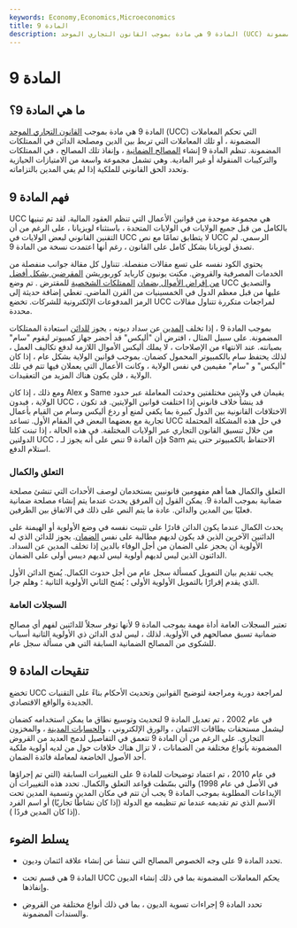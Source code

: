 ```yaml
---
keywords: Economy,Economics,Microeconomics
title: المادة 9
description: المادة 9 هي مادة بموجب القانون التجاري الموحد (UCC) التي تحكم المعاملات المضمونة.
---
```


# المادة 9
## ما هي المادة 9؟

المادة 9 هي مادة بموجب [القانون التجاري الموحد](/uniform-commercial-code) (UCC) التي تحكم المعاملات المضمونة ، أو تلك المعاملات التي تربط بين الدين ومصلحة الدائن في الممتلكات المضمونة. تنظم المادة 9 إنشاء [المصالح الضمانية](/security-interest) ، وإنفاذ تلك المصالح ، في الممتلكات والتركيبات المنقولة أو غير المادية. وهي تشمل مجموعة واسعة من الامتيازات الحيازية وتحدد الحق القانوني للملكية إذا لم يفي المدين بالتزاماته.

## فهم المادة 9

UCC هي مجموعة موحدة من قوانين الأعمال التي تنظم العقود المالية. لقد تم تبنيها بالكامل من قبل جميع الولايات في الولايات المتحدة ، باستثناء لويزيانا ، على الرغم من أن التقنين القانوني لبعض الولايات في UCC لا يتطابق تمامًا مع نص UCC الرسمي. لم تصدق لويزيانا بشكل كامل على القانون ، رغم أنها اعتمدت نسخة من المادة 9.

يحتوي الكود نفسه على تسع مقالات منفصلة. تتناول كل مقالة جوانب منفصلة من الخدمات المصرفية والقروض. مكنت يونيون كاربايد كوربوريشن [المقرضين بشكل أفضل من إقراض الأموال بضمان](/lender) [الممتلكات الشخصية](/personalproperty) للمقترض . تم وضع UCC والتصديق عليها من قبل معظم الدول في الخمسينيات من القرن الماضي. تغطي إضافة حديثة إلى الرمز المدفوعات الإلكترونية للشركات. تخضع UCC لمراجعات متكررة تتناول مقالات محددة.

بموجب المادة 9 ، إذا تخلف [المدين](/debtor) عن سداد ديونه ، يجوز [للدائن](/creditor) استعادة الممتلكات المضمونة. على سبيل المثال ، افترض أن "أليكس" قد أحضر جهاز كمبيوتر ليقوم "سام" بصيانته. عند الانتهاء من الإصلاحات ، لا يملك أليكس الأموال اللازمة لدفع تكاليف العمل ، لذلك يحتفظ سام بالكمبيوتر المحمول كضمان. بموجب قوانين الولاية بشكل عام ، إذا كان "أليكس" و "سام" مقيمين في نفس الولاية ، وكانت الأعمال التي يعملان فيها تتم في تلك الولاية ، فلن يكون هناك المزيد من التعقيدات.

ومع ذلك ، إذا كان Alex و Same يقيمان في ولايتين مختلفتين وحدثت المعاملة عبر حدود الولاية ، فبدون UCC ، قد ينشأ خلاف قانوني إذا اختلفت قوانين الولايتين. قد تكون الاختلافات القانونية بين الدول كبيرة بما يكفي لمنع أو ردع أليكس وسام من القيام بأعمال تجارية مع بعضهما البعض في المقام الأول. تساعد UCC في حل هذه المشكلة المحتملة من خلال تنسيق القانون التجاري عبر الولايات المختلفة. في هذه الحالة ، إذا تبنت كلتا الدولتين UCC ، فإن المادة 9 تنص على أنه يجوز لـ Sam الاحتفاظ بالكمبيوتر حتى يتم استلام الدفع.

### التعلق والكمال

التعلق والكمال هما أهم مفهومين قانونيين يستخدمان لوصف الأحداث التي تنشئ مصلحة ضمانية بموجب المادة 9. يمكن القول إن المرفق يحدث عندما يتم إنشاء مصلحة ضمانية فعليًا بين المدين والدائن. عادة ما يتم النص على ذلك في الاتفاق بين الطرفين.

يحدث الكمال عندما يكون الدائن قادرًا على تثبيت نفسه في وضع الأولوية أو الهيمنة على الدائنين الآخرين الذين قد يكون لديهم مطالبة على نفس [الضمان](/collateral). يجوز للدائن الذي له الأولوية أن يحجز على الضمان من أجل الوفاء بالدين إذا تخلف المدين عن السداد. الدائنون الذين ليس لديهم أولوية ليس لديهم ديبس أولى على الضمان.

يجب تقديم بيان التمويل كمسألة سجل عام من أجل حدوث الكمال. يُمنح الدائن الأول الذي يقدم إقرارًا بالتمويل الأولوية الأولى ؛ يُمنح الثاني الأولوية الثانية ؛ وهلم جرا.

### السجلات العامة

تعتبر السجلات العامة أداة مهمة بموجب المادة 9 لأنها توفر سجلاً للدائنين لفهم أي مصالح ضمانية تسبق مصالحهم في الأولوية. لذلك ، ليس لدى الدائن ذي الأولوية الثانية أسباب للشكوى من المصالح الضمانية السابقة التي هي مسألة سجل عام.

## تنقيحات المادة 9

تخضع UCC لمراجعة دورية ومراجعة لتوضيح القوانين وتحديث الأحكام بناءً على التقنيات الجديدة والواقع الاقتصادي.

في عام 2002 ، تم تعديل المادة 9 لتحديث وتوسيع نطاق ما يمكن استخدامه كضمان ليشمل مستحقات بطاقات الائتمان ، والورق الإلكتروني ، [والحسابات المدينة](/accountsreceivable) ، والمخزون التجاري. على الرغم من أن المادة 9 تتعمق في التفاصيل لدمج العديد من القروض المضمونة بأنواع مختلفة من الضمانات ، لا تزال هناك خلافات حول من لديه أولوية ملكية أحد الأصول الخاضعة لمعاملة فائدة الضمان.

في عام 2010 ، تم اعتماد توضيحات للمادة 9 على التغييرات السابقة (التي تم إجراؤها في الأصل في عام 1998) والتي بسّطت قواعد التعلق والكمال. تحدد هذه التغييرات أن الإيداعات المطلوبة بموجب المادة 9 يجب أن تتم في مكان المدين وتسمية المدين تحت الاسم الذي تم تقديمه عندما تم تنظيمه مع الدولة (إذا كان نشاطًا تجاريًا) أو اسم الفرد (إذا كان المدين فردًا ).

## يسلط الضوء

- تحدد المادة 9 على وجه الخصوص المصالح التي تنشأ عن إنشاء علاقة ائتمان وديون.

- المادة 9 هي قسم تحت UCC يحكم المعاملات المضمونة بما في ذلك إنشاء الديون وإنفاذها.

- تحدد المادة 9 إجراءات تسوية الديون ، بما في ذلك أنواع مختلفة من القروض والسندات المضمونة.

